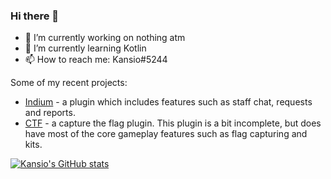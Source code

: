 ### Hi there 👋

- 🔭 I’m currently working on nothing atm
- 🌱 I’m currently learning Kotlin
- 📫 How to reach me: Kansio#5244

Some of my recent projects:
- [Indium](https://github.com/ZonixUSNetwork/Indium) - a plugin which includes features such as staff chat, requests and reports.
- [CTF](https://github.com/ZonixUSNetwork/CTF) - a capture the flag plugin. This plugin is a bit incomplete, but does have most of the core gameplay features such as flag capturing and kits.

[![Kansio's GitHub stats](https://github-readme-stats.vercel.app/api?username=Kansioo?theme=Dark)](https://github.com/anuraghazra/github-readme-stats)
